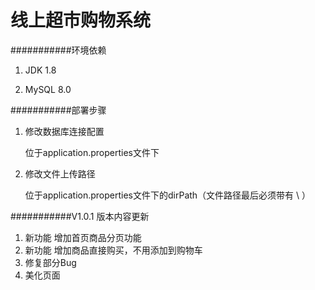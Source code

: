 线上超市购物系统
===========================

###########环境依赖

1. JDK 1.8

2. MySQL 8.0

###########部署步骤
1. 修改数据库连接配置
    
    位于application.properties文件下

2. 修改文件上传路径

    位于application.properties文件下的dirPath（文件路径最后必须带有 \ ）

###########V1.0.1 版本内容更新
1. 新功能
增加首页商品分页功能
2. 新功能
增加商品直接购买，不用添加到购物车
3. 修复部分Bug
4. 美化页面
